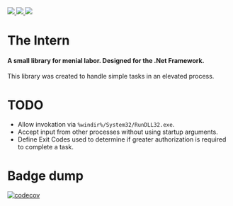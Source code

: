 <html>
  <a href="https://codeclimate.com/github/BinToss/Intern/maintainability">
    <img src="https://api.codeclimate.com/v1/badges/3b16d575a2bd4c3bdb93/maintainability" />
  </a>
  <a href="https://codeclimate.com/github/BinToss/Intern/test_coverage">
    <img src="https://api.codeclimate.com/v1/badges/3b16d575a2bd4c3bdb93/test_coverage" />
  </a>  
  <a href="https://codecov.io/gh/BinToss/Intern">
    <img src="https://codecov.io/gh/BinToss/Intern/branch/main/graph/badge.svg?token=CB3IJ7PZJ1"/>
  </a>
</html>

# The Intern
#### A small library for menial labor. Designed for the .Net Framework.
This library was created to handle simple tasks in an elevated process.


# TODO
- Allow invokation via `%windir%/System32/RunDLL32.exe`.
- Accept input from other processes without using startup arguments.
- Define Exit Codes used to determine if greater authorization is required to complete a task.

# Badge dump
[![codecov](https://codecov.io/gh/BinToss/Intern/branch/main/graph/badge.svg?token=CB3IJ7PZJ1)](https://codecov.io/gh/BinToss/Intern)

